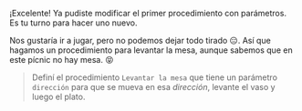 <gs-attire attire-url="https://raw.githubusercontent.com/MumukiProject/mumuki-guia-gobstones-procedimientos-con-parametros-kids/master/assets/attires/config_1551274896769.json"></gs-attire>

<gs-toolbox toolbox-url="https://raw.githubusercontent.com/MumukiProject/mumuki-guia-gobstones-repeticion-condicional-ii-kids/master/assets/toolbox.xml">
</gs-toolbox>

¡Excelente! Ya pudiste modificar el primer procedimiento con parámetros. Es tu turno para hacer uno nuevo. 

Nos gustaría ir a jugar, pero no podemos dejar todo tirado :expressionless:. Así que hagamos un procedimiento para levantar la mesa, aunque sabemos que en este pícnic no hay mesa. :stuck_out_tongue_closed_eyes:

> Definí el procedimiento `Levantar la mesa` que tiene un parámetro `dirección` para que se mueva en esa _dirección_, levante el vaso y luego el plato.
